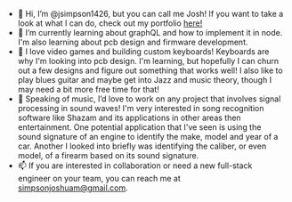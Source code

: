 - 👋 Hi, I’m @jsimpson1426, but you can call me Josh! If you want to take a look at what I can do, check out my portfolio <a href="http://www.joshdev.co" target="_blank"> here! </a>
- 🌱 I’m currently learning about graphQL and how to implement it in node. I'm also learning about pcb design and firmware development.
- 👀 I love video games and building custom keyboards! Keyboards are why I'm looking into pcb design. I'm learning, but hopefully I can churn out a few designs 
      and figure out something that works well! I also like to play blues guitar and maybe get into Jazz and music theory, though I may need a bit more free time for that!
- 💞️ Speaking of music, I’d love to work on any project that involves signal processing in sound waves! I'm very interested in song recognition software like Shazam and its applications in other areas then entertainment. One potential application that I've seen is using the sound signature of an engine to identify the make, model and year of a car. Another I looked into briefly was identifying the caliber, or even model, of a firearm based on its sound signature.
- 📫 If you are interested in collaboration or need a new full-stack engineer on your team, you can reach me at simpsonjoshuam@gmail.com.

<!---
jsimpson1426/jsimpson1426 is a ✨ special ✨ repository because its `README.md` (this file) appears on your GitHub profile.
You can click the Preview link to take a look at your changes.
--->
